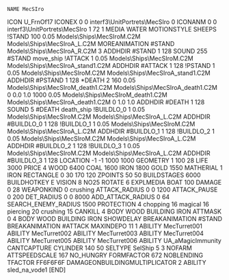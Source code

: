 	NAME MecSIro
ICON U_FrnOf17
ICONEX 0 0 interf3\UnitPortrets\MecSIro 0
ICONANM 0 0 interf3\UnitPortrets\MecSIro 1 72 1
MEDIA WATER
MOTIONSTYLE SHEEPS
!STAND   100 0.05   Models\Ships\MecSIroM.C2M Models\Ships\MecSIroA_L.C2M
MOREANIMATION #STAND Models\Ships\MecSIroA_R.C2M 3
ADDHDIR #STAND 1 128
SOUND 255 #STAND move_ship
!ATTACK   1 0.05 Models\Ships\MecSIroM.C2M Models\Ships\MecSIroA_stand1.C2M
ADDHDIR #ATTACK 1 128 
!PSTAND   1 0.05 Models\Ships\MecSIroM.C2M Models\Ships\MecSIroA_stand1.C2M
ADDHDIR #PSTAND 1 128 
*DEATH   2 160 0.05 Models\Ships\MecSIroM_death1.C2M Models\Ships\MecSIroA_death1.C2M 0 0.0 1.0 1000  0.05 Models\Ships\MecSIroM_death1.C2M Models\Ships\MecSIroA_death1.C2M 0 1.0 1.0
ADDHDIR #DEATH 1 128
SOUND 5 #DEATH death_ship
!BUILDLO_0 1 0.05   Models\Ships\MecSIroM.C2M Models\Ships\MecSIroA_L.C2M
ADDHDIR #BUILDLO_0 1 128
!BUILDLO_1 1 0.05   Models\Ships\MecSIroM.C2M Models\Ships\MecSIroA_L.C2M
ADDHDIR #BUILDLO_1 1 128
!BUILDLO_2 1 0.05   Models\Ships\MecSIroM.C2M Models\Ships\MecSIroA_L.C2M
ADDHDIR #BUILDLO_2 1 128
!BUILDLO_3 1 0.05   Models\Ships\MecSIroM.C2M Models\Ships\MecSIroA_L.C2M
ADDHDIR #BUILDLO_3 1 128
LOCATION -1 -1 1000 1000
GEOMETRY 1 100 28
LIFE     3000
PRICE 4 WOOD 6400 COAL 1600 IRON 1800 GOLD 1550
MATHERIAL 1 IRON
RECTANGLE 0 30 170 120
ZPOINTS   50 50
BUILDSTAGES 6000
BUILDHOTKEY		E
VISION 8
NO25
ROTATE 6
EXPLMEDIA BOAT 100
DAMAGE   0 28
WEAPONKIND 0 crushing
ATTACK_RADIUS 0 0 1200
ATTACK_PAUSE 0 200
DET_RADIUS 0 0 8000
ADD_ATTACK_RADIUS 0 64
SEARCH_ENEMY_RADIUS 1500
PROTECTION 4 chopping 16 magical 16 piercing 20 crushing 15
CANKILL   4 BODY WOOD BUILDING IRON
ATTMASK 0 4 BODY WOOD BUILDING IRON
SHOWDELAY
BREAKANIMATION #STAND
BREAKANIMATION #ATTACK
MAXINDEPO 11 1
ABILITY MecTurret001
ABILITY MecTurret002
ABILITY MecTurret003
ABILITY MecTurret004
ABILITY MecTurret005
ABILITY MecTurret006
ABILITY	UA_aMagicImmunity
CANTCAPTURE
CYLINDER 140 50
SELTYPE SelShip 5 3
NOFARM
ATTSPEEDSCALE 167
NO_HUNGRY
FORMFACTOR 672
NOBLENDING
TFACTOR FF6F6F6F
DAMAGEONBUILDINGMULTIPLICATOR 2
ABILITY sled_na_vode1
[END]

